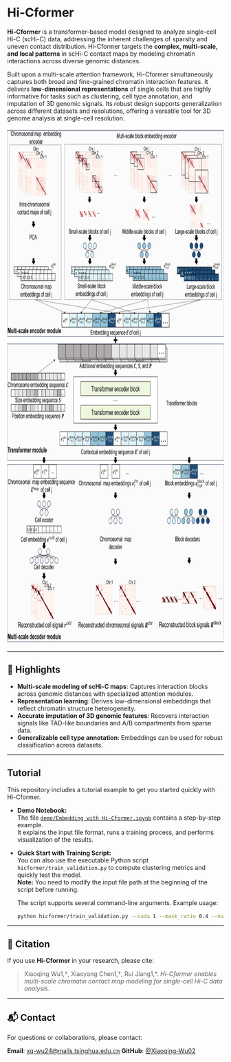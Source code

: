 # Hi-Cformer

**Hi-Cformer** is a transformer-based model designed to analyze single-cell Hi-C (scHi-C) data, addressing the inherent challenges of sparsity and uneven contact distribution. Hi-Cformer targets the **complex, multi-scale, and local patterns** in scHi-C contact maps by modeling chromatin interactions across diverse genomic distances.

Built upon a multi-scale attention framework, Hi-Cformer simultaneously captures both broad and fine-grained chromatin interaction features. It delivers **low-dimensional representations** of single cells that are highly informative for tasks such as clustering, cell type annotation, and imputation of 3D genomic signals. Its robust design supports generalization across different datasets and resolutions, offering a versatile tool for 3D genome analysis at single-cell resolution.

<p align="center">
  <img src="https://raw.githubusercontent.com/Xiaoqing-Wu02/Hi-Cformer/main/assets/hicformer.png" width="600" height="1200" alt="Hi-Cformer Model Architecture">
</p>


---

## 🚀 Highlights

- **Multi-scale modeling of scHi-C maps**: Captures interaction blocks across genomic distances with specialized attention modules.
- **Representation learning**: Derives low-dimensional embeddings that reflect chromatin structure heterogeneity.
- **Accurate imputation of 3D genomic features**: Recovers interaction signals like TAD-like boundaries and A/B compartments from sparse data.
- **Generalizable cell type annotation**: Embeddings can be used for robust classification across datasets.


---

## Tutorial

This repository includes a tutorial example to get you started quickly with Hi-Cformer.

- **Demo Notebook:**  
  The file [`demo/Embedding with Hi-Cformer.ipynb`](demo/Embedding%20with%20Hi-Cformer.ipynb) contains a step-by-step example.  
  It explains the input file format, runs a training process, and performs visualization of the results.

- **Quick Start with Training Script:**  
  You can also use the executable Python script `hicformer/train_validation.py` to compute clustering metrics and quickly test the model.  
  **Note:** You need to modify the input file path at the beginning of the script before running.

  The script supports several command-line arguments. Example usage:

  ```bash
  python hicformer/train_validation.py --cuda 1 --mask_ratio 0.4 --num 0 --lr 0.0005 --atlr 0.0005 --chr_single_loss True --chr_single_ratio 0.5 --loss_ratio 0.02 --weight 0.1 --epochs 180
---

## 📖 Citation

If you use **Hi-Cformer** in your research, please cite:

> Xiaoqing Wu1,†, Xiaoyang Chen1,†, Rui Jiang1,*. *Hi-Cformer enables multi-scale chromatin contact map modeling for single-cell Hi-C data analysis*.

---

## 📬 Contact

For questions or collaborations, please contact:

**Email**: xq-wu24@mails.tsinghua.edu.cn
**GitHub**: [@Xiaoqing-Wu02](https://github.com/Xiaoqing-Wu02)
